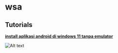 # wsa
## __Tutorials__

[__install aplikasi android di windows 11 tanpa emulator__](https://www.kudet.id/2022/08/install-android-windows11.html)

<img src="https://blogger.googleusercontent.com/img/b/R29vZ2xl/AVvXsEi5Qv92tynRdz4HRM5GbjVDuZ6mPJLVToJGYjMBLP8eI_a4Hj2K5ZubdC765QG5y_EYgwAQJzsYqrvVLMjCAin4-PRH0JOAwpUcrJBffgWV89S-iGNBniHW_tBNavyffLhuL7ioDepBDvGxK6yIaCg5ORuWqvNpBJ0npcTMDREGTe9LSxQyjJGIv_2f_A/s16000/Install%20Aplikasi%20Android%20di%20Windows%2011%20tanpa%20Emulator%20-%20Akses%20Langsung%20dari%20Start%20Menu.png" alt="Alt text" title="Optional title">


